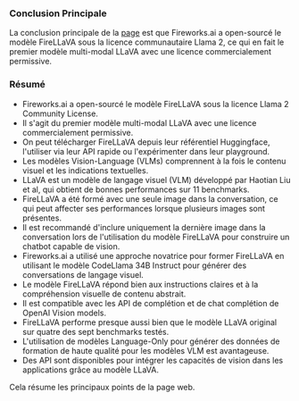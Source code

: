 ### Conclusion Principale
La conclusion principale de la [page](https://app.fireworks.ai/blog/firellava-the-first-commercially-permissive-oss-llava-model) est que Fireworks.ai a open-sourcé le modèle FireLLaVA sous la licence communautaire Llama 2, ce qui en fait le premier modèle multi-modal LLaVA avec une licence commercialement permissive.

### Résumé
- Fireworks.ai a open-sourcé le modèle FireLLaVA sous la licence Llama 2 Community License.
- Il s'agit du premier modèle multi-modal LLaVA avec une licence commercialement permissive.
- On peut télécharger FireLLaVA depuis leur référentiel Huggingface, l'utiliser via leur API rapide ou l'expérimenter dans leur playground.
- Les modèles Vision-Language (VLMs) comprennent à la fois le contenu visuel et les indications textuelles.
- LLaVA est un modèle de langage visuel (VLM) développé par Haotian Liu et al, qui obtient de bonnes performances sur 11 benchmarks.
- FireLLaVA a été formé avec une seule image dans la conversation, ce qui peut affecter ses performances lorsque plusieurs images sont présentes.
- Il est recommandé d'inclure uniquement la dernière image dans la conversation lors de l'utilisation du modèle FireLLaVA pour construire un chatbot capable de vision.
- Fireworks.ai a utilisé une approche novatrice pour former FireLLaVA en utilisant le modèle CodeLlama 34B Instruct pour générer des conversations de langage visuel.
- Le modèle FireLLaVA répond bien aux instructions claires et à la compréhension visuelle de contenu abstrait.
- Il est compatible avec les API de complétion et de chat complétion de OpenAI Vision models.
- FireLLaVA performe presque aussi bien que le modèle LLaVA original sur quatre des sept benchmarks testés.
- L'utilisation de modèles Language-Only pour générer des données de formation de haute qualité pour les modèles VLM est avantageuse.
- Des API sont disponibles pour intégrer les capacités de vision dans les applications grâce au modèle LLaVA.

Cela résume les principaux points de la page web.
